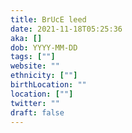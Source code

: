 ```yaml
---
title: BrUcE leed
date: 2021-11-18T05:25:36
aka: []
dob: YYYY-MM-DD
tags: [""]
website: ""
ethnicity: [""]
birthLocation: ""
location: [""]
twitter: ""
draft: false
---
```


